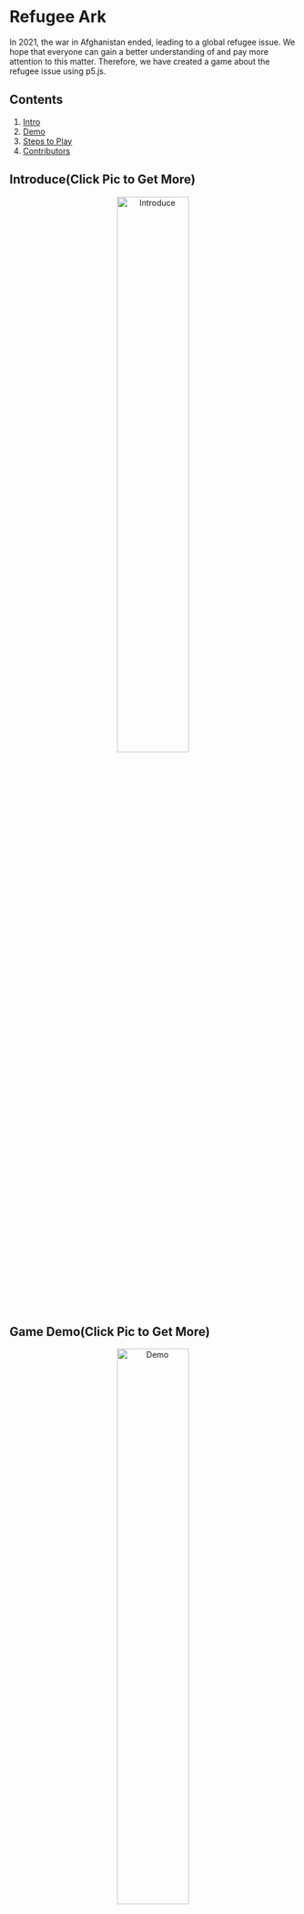 # Refugee Ark

In 2021, the war in Afghanistan ended, leading to a global refugee issue. We hope that everyone can gain a better understanding of and pay more attention to this matter. Therefore, we have created a game about the refugee issue using p5.js.

## Contents

1. [Intro](#Introduce(Click-Pic-to-Get-More))
2. [Demo](#Game-Demo(Click-Pic-to-Get-More))
3. [Steps to Play](#How-to-Play)
4. [Contributors](#Contributors)

## Introduce(Click Pic to Get More)
<div align="center">
   <a href="https://youtu.be/BahdQd2NUcU">
     <img src="https://img.youtube.com/vi/BahdQd2NUcU/maxresdefault.jpg" 
      width="50%"
      alt="Introduce" >
   </a>
</div>

## Game Demo(Click Pic to Get More)
<div align="center">
   <a href="https://www.youtube.com/watch?v=Nqbug47p0Ho">
     <img src="https://img.youtube.com/vi/Nqbug47p0Ho/maxresdefault.jpg"
     width="50%"
     alt="Demo">
   </a>
</div>

## How to Play
1. Install [Node.js](https://nodejs.org/zh-tw) and git
2. Clone the Project by git
```
git clone https://github.com/C-WeiYu/Game-RefugeeArk.git
```
3. Open the Project
4. Install packages and Run
```
npm install
npm start
```
5. Play the Game on Web (http://localhost:3000)

## Contributors
|組員|系級|學號|工作分配|github|
|-|-|-|-|-|
|陳湘宜|廣告四|106405176| 人物設計、PPT | |
|楊馥蓉|數位碩一|110462016| UI、飛機、報告 | |
|姚惠馨|資科碩一|110753135| 文案、故事、影片 | |
|莊崴宇|資科碩一|110753117| 遊戲製作、報告 | [C-WeiYu](https://github.com/C-WeiYu)|
|林依樺|資科碩一|110753207| 遊戲製作、PPT | [evaneversaydie](https://github.com/evaneversaydie) |
|何彥南|資科碩一|110753202| 遊戲製作、影片 | [aaron1aaron2](https://github.com/aaron1aaron2) |






